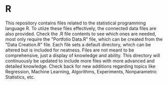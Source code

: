 # R
This repository contains files related to the statistical programming language R. To utiize these files effectively, the connected data files are also provided. Check the .R file contents to see which ones are needed, most only require the "Portfolio Data.R" file, which can be created from the "Data Creation.R" file. Each file sets a default directory, which can be altered but is included for neatness. Files are not meant to be comprehensive, just a display of knowledge and ability. This directory will continuously be updated to include more files with more advanced and detailed knowledge. Check back for new additions regarding topics like Regression, Machine Learning, Algorithms, Experiments, Nonparametric Statistics, etc.

